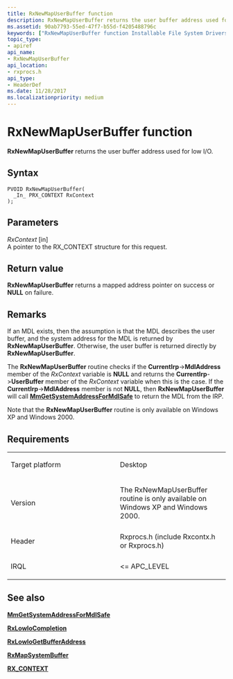 ```yaml
---
title: RxNewMapUserBuffer function
description: RxNewMapUserBuffer returns the user buffer address used for low I/O.
ms.assetid: 90ab7793-55ed-47f7-b55d-f4205488796c
keywords: ["RxNewMapUserBuffer function Installable File System Drivers"]
topic_type:
- apiref
api_name:
- RxNewMapUserBuffer
api_location:
- rxprocs.h
api_type:
- HeaderDef
ms.date: 11/28/2017
ms.localizationpriority: medium
---
```


# RxNewMapUserBuffer function


**RxNewMapUserBuffer** returns the user buffer address used for low I/O.

Syntax
------

```ManagedCPlusPlus
PVOID RxNewMapUserBuffer(
  _In_ PRX_CONTEXT RxContext
);
```

Parameters
----------

*RxContext* \[in\]  
A pointer to the RX\_CONTEXT structure for this request.

Return value
------------

**RxNewMapUserBuffer** returns a mapped address pointer on success or **NULL** on failure.

Remarks
-------

If an MDL exists, then the assumption is that the MDL describes the user buffer, and the system address for the MDL is returned by **RxNewMapUserBuffer**. Otherwise, the user buffer is returned directly by **RxNewMapUserBuffer**.

The **RxNewMapUserBuffer** routine checks if the **CurrentIrp**-&gt;**MdlAddress** member of the *RxContext* variable is **NULL** and returns the **CurrentIrp**-&gt;**UserBuffer** member of the *RxContext* variable when this is the case. If the **CurrentIrp**-&gt;**MdlAddress** member is not **NULL**, then **RxNewMapUserBuffer** will call [**MmGetSystemAddressForMdlSafe**](https://msdn.microsoft.com/library/windows/hardware/ff554559) to return the MDL from the IRP.

Note that the **RxNewMapUserBuffer** routine is only available on Windows XP and Windows 2000.

Requirements
------------

<table>
<colgroup>
<col width="50%" />
<col width="50%" />
</colgroup>
<tbody>
<tr class="odd">
<td align="left"><p>Target platform</p></td>
<td align="left">Desktop</td>
</tr>
<tr class="even">
<td align="left"><p>Version</p></td>
<td align="left"><p>The RxNewMapUserBuffer routine is only available on Windows XP and Windows 2000.</p></td>
</tr>
<tr class="odd">
<td align="left"><p>Header</p></td>
<td align="left">Rxprocs.h (include Rxcontx.h or Rxprocs.h)</td>
</tr>
<tr class="even">
<td align="left"><p>IRQL</p></td>
<td align="left"><p>&lt;= APC_LEVEL</p></td>
</tr>
</tbody>
</table>

## See also


[**MmGetSystemAddressForMdlSafe**](https://msdn.microsoft.com/library/windows/hardware/ff554559)

[**RxLowIoCompletion**](https://msdn.microsoft.com/library/windows/hardware/ff554525)

[**RxLowIoGetBufferAddress**](https://msdn.microsoft.com/library/windows/hardware/ff554529)

[**RxMapSystemBuffer**](https://msdn.microsoft.com/library/windows/hardware/ff554549)

[**RX\_CONTEXT**](https://msdn.microsoft.com/library/windows/hardware/ff554751)

 

 






